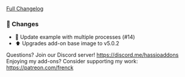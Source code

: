 [Full Changelog][changelog]

### :hammer: Changes

- :hammer: Update example with multiple processes (#14)
- :arrow_up: Upgrades add-on base image to v5.0.2

[changelog]: https://github.com/hassio-addons/addon-example/compare/v3.0.4...v3.1.0

Questions? Join our Discord server! https://discord.me/hassioaddons
Enjoying my add-ons? Consider supporting my work: https://patreon.com/frenck

